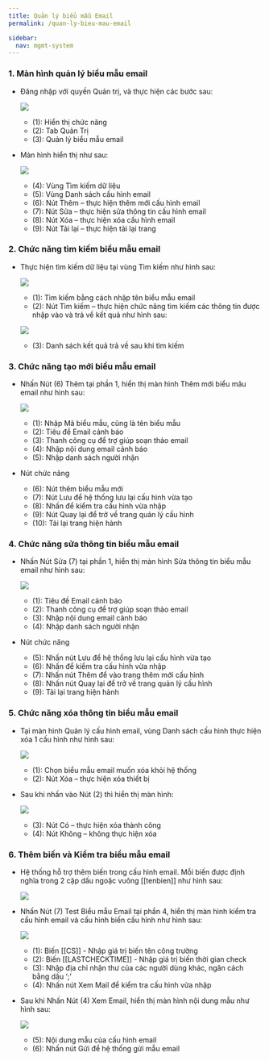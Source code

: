 ```yaml
---
title: Quản lý biểu mẫu Email
permalink: /quan-ly-bieu-mau-email

sidebar:
  nav: mgmt-system
---
```


### **1. Màn hình quản lý biểu mẫu email**
* Đăng nhập với quyền Quản trị, và thực hiện các bước sau:

     ![](assets/mailtemplatemanager/mnMailTemplateManager.png)

     * (1): Hiển thị chức năng
     * (2): Tab Quản Trị
     * (3): Quản lý biểu mẫu email

* Màn hình hiển thị như sau:

     ![](assets/mailtemplatemanager/MailTemplateManager.png)

     * (4): Vùng Tìm kiếm dữ liệu
     * (5): Vùng Danh sách cấu hình email
     * (6): Nút Thêm – thực hiện thêm mới cấu hình email
     * (7): Nút Sửa – thực hiện sửa thông tin cấu hình email
     * (8): Nút Xóa – thực hiện xóa cấu hình email
     * (9): Nút Tải lại – thực hiện tải lại trang

### **2. Chức năng tìm kiếm biểu mẫu email**
* Thực hiện tìm kiếm dữ liệu tại vùng Tìm kiếm như hình sau:

     ![](assets/mailtemplatemanager/MailTemplateManagerSearch.png)

     * (1): Tìm kiếm bằng cách nhập tên biểu mẫu email
     * (2): Nút Tìm kiếm – thực hiện chức năng tìm kiếm các thông tin được nhập vào và trả về kết quả như hình sau:

     ![](assets/mailtemplatemanager/MailTemplateManagerSearchResult.png)

     * (3): Danh sách kết quả trả về sau khi tìm kiếm

### **3. Chức năng tạo mới biểu mẫu email**
* Nhấn Nút (6) Thêm tại phần 1, hiển thị màn hình Thêm mới biểu mâu email như hình sau:

     ![](assets/mailtemplatemanager/MailTemplateDetailsAdd.png)

     * (1): Nhập Mã biểu mẫu, cũng là tên biểu mẫu 
     * (2): Tiêu đề Email cảnh báo
     * (3): Thanh công cụ để trợ giúp soạn thảo email
     * (4): Nhập nội dung email cảnh báo
     * (5): Nhập danh sách người nhận
* Nút chức năng
     * (6): Nút thêm biểu mẫu mới
     * (7): Nút Lưu để hệ thống lưu lại cấu hình vừa tạo
     * (8): Nhấn để kiểm tra cấu hình vừa nhập
     * (9): Nút Quay lại để trở về trang quản lý cấu hình
     * (10): Tải lại trang hiện hành

### **4. Chức năng sửa thông tin biểu mẫu email**
* Nhấn Nút Sửa (7) tại phần 1, hiển thị màn hình Sửa thông tin biểu mẫu email như hình sau:

     ![](assets/mailtemplatemanager/MailTemplateDetailsEdit.png)

     * (1): Tiêu đề Email cảnh báo 
     * (2): Thanh công cụ để trợ giúp soạn thảo email
     * (3): Nhập nội dung email cảnh báo
     * (4): Nhập danh sách người nhận
* Nút chức năng
     * (5): Nhấn nút Lưu để hệ thống lưu lại cấu hình vừa tạo
     * (6): Nhấn để kiểm tra cấu hình vừa nhập
     * (7): Nhấn nút Thêm để vào trang thêm mới cấu hình
     * (8): Nhấn nút Quay lại để trở về trang quản lý cấu hình
     * (9): Tải lại trang hiện hành

### **5. Chức năng xóa thông tin biểu mẫu email**
* Tại màn hình Quản lý cấu hình email, vùng Danh sách cấu hình thực hiện xóa 1 cấu hình như hình sau:

     ![](assets/mailtemplatemanager/MailTemplateManagerDelete.png)

     * (1): Chọn biểu mẫu email muốn xóa khỏi hệ thống
     * (2): Nút Xóa – thực hiện xóa thiết bị

* Sau khi nhấn vào Nút (2) thì hiển thị màn hình:

     ![](assets/mailtemplatemanager/MailTemplateManagerDeleteOK.png)

     * (3): Nút Có – thực hiện xóa thành công
     * (4): Nút Không – không thực hiện xóa

### **6. Thêm biến và Kiểm tra biểu mẫu email**
* Hệ thống hỗ trợ thêm biến trong cấu hình email. Mỗi biến được định nghĩa trong 2 cặp dấu ngoặc vuông [[tenbien]] như hình sau:

     ![](assets/mailtemplatemanager/MailTemplateDetailsParameter.png)

* Nhấn Nút (7) Test Biểu mẫu Email tại phần 4, hiển thị màn hình kiểm tra cấu hình email và cấu hình biến cấu hình như hình sau:

     ![](assets/mailtemplatemanager/MailTemplateDetailsParameterCheck.png)

     * (1): Biến [[CS]] - Nhập giá trị biến tên công trường
     * (2): Biến [[LASTCHECKTIME]] - Nhập giá trị biến thời gian check
     * (3): Nhập địa chỉ nhận thư của các người dùng khác, ngăn cách bằng dấu ‘;’
     * (4): Nhấn nút Xem Mail để kiểm tra cấu hình vừa nhập

* Sau khi Nhấn Nút (4) Xem Email, hiển thị màn hình nội dung mẫu như hình sau:

     ![](assets/mailtemplatemanager/MailTemplateDetailsParameterView.png)

     * (5): Nội dung mẫu của cấu hình email 
     * (6): Nhấn nút Gửi để hệ thống gửi mẫu email